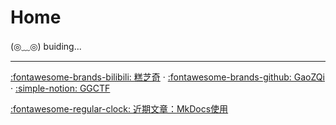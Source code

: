 # Home

<link rel="stylesheet" href="css/index_styles.css">
<div class="center-container">
  <!-- <h1>Home</h1> -->
  <state>(◎﹏◎)</state>
  <text>buiding...</text>
</div>

---
[:fontawesome-brands-bilibili: 糕芝奇](https://space.bilibili.com/229571662)  ·  [:fontawesome-brands-github: GaoZQi](https://github.com/GaoZQi) ·  [:simple-notion: GGCTF](https://gaozqi.notion.site/d89d2c01587a4e87bd173ad8c8fd52f7?v=1a424dd567664341957429ba3a4b8ac4&pvs=4)

[:fontawesome-regular-clock: 近期文章：](.\pages\Home\list.md)[MkDocs使用](.\pages\Website\MkDocs\mkdocs.md)
